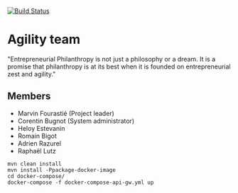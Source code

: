[![Build Status](https://travis-ci.org/unige-pinfo-2019/PInfo2.svg?branch=master)](https://travis-ci.org/unige-pinfo-2019/PInfo2)

# Agility team

"Entrepreneurial Philanthropy is not just a philosophy or a dream. It is a promise that philanthropy is at its best when it is founded on entrepreneurial zest and agility."

## Members

 - Marvin Fourastié (Project leader)
 - Corentin Bugnot  (System administrator)
 - Heloy Estevanin
 - Romain Bigot
 - Adrien Razurel
 - Raphaël Lutz
 
```
mvn clean install
mvn install -Ppackage-docker-image
cd docker-compose/
docker-compose -f docker-compose-api-gw.yml up
```